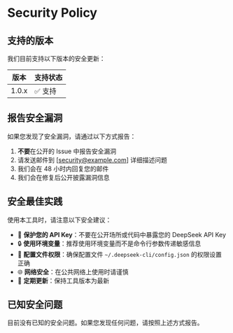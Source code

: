 # Security Policy

## 支持的版本

我们目前支持以下版本的安全更新：

| 版本 | 支持状态 |
| ---- | -------- |
| 1.0.x | ✅ 支持 |

## 报告安全漏洞

如果您发现了安全漏洞，请通过以下方式报告：

1. **不要**在公开的 Issue 中报告安全漏洞
2. 请发送邮件到 [security@example.com] 详细描述问题
3. 我们会在 48 小时内回复您的邮件
4. 我们会在修复后公开披露漏洞信息

## 安全最佳实践

使用本工具时，请注意以下安全建议：

- 🔐 **保护您的 API Key**：不要在公开场所或代码中暴露您的 DeepSeek API Key
- 🔒 **使用环境变量**：推荐使用环境变量而不是命令行参数传递敏感信息
- 📁 **配置文件权限**：确保配置文件 `~/.deepseek-cli/config.json` 的权限设置正确
- 🌐 **网络安全**：在公共网络上使用时请谨慎
- 🔄 **定期更新**：保持工具版本为最新

## 已知安全问题

目前没有已知的安全问题。如果您发现任何问题，请按照上述方式报告。
